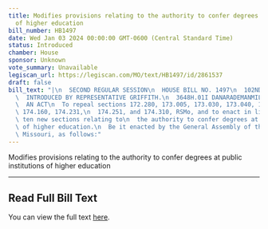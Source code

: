 ```yaml
---
title: Modifies provisions relating to the authority to confer degrees at public institutions
  of higher education
bill_number: HB1497
date: Wed Jan 03 2024 00:00:00 GMT-0600 (Central Standard Time)
status: Introduced
chamber: House
sponsor: Unknown
vote_summary: Unavailable
legiscan_url: https://legiscan.com/MO/text/HB1497/id/2861537
draft: false
bill_text: "|\n  SECOND REGULAR SESSION\n  HOUSE BILL NO. 1497\n  102ND GENERAL ASSEMBLY\n\
  \  INTRODUCED BY REPRESENTATIVE GRIFFITH.\n  3648H.01I DANARADEMANMILLER,ChiefClerk\n\
  \  AN ACT\n  To repeal sections 172.280, 173.005, 173.030, 173.040, 173.616, 173.750,\
  \ 174.160, 174.231,\n  174.251, and 174.310, RSMo, and to enact in lieu thereof\
  \ ten new sections relating to\n  the authority to confer degrees at public institutions\
  \ of higher education.\n  Be it enacted by the General Assembly of the state of\
  \ Missouri, as follows:"
---
```

Modifies provisions relating to the authority to confer degrees at public institutions of higher education

---

## Read Full Bill Text

You can view the full text [here](https://legiscan.com/MO/text/HB1497/id/2861537).
